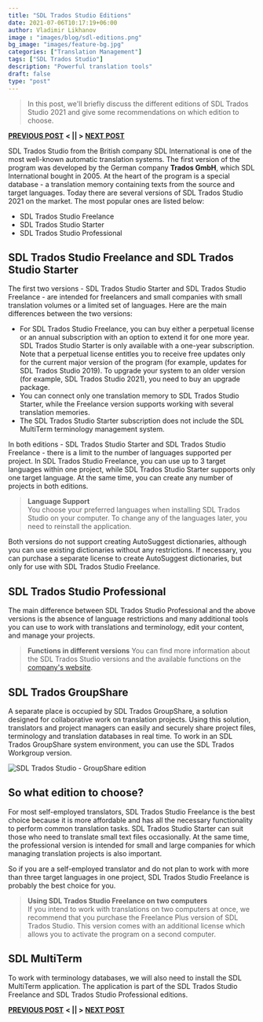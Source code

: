 ```yaml
---
title: "SDL Trados Studio Editions"
date: 2021-07-06T10:17:19+06:00
author: Vladimir Likhanov
image : "images/blog/sdl-editions.png"
bg_image: "images/feature-bg.jpg"
categories: ["Translation Management"]
tags: ["SDL Trados Studio"]
description: "Powerful translation tools"
draft: false
type: "post"
---
```



> In this post, we'll briefly discuss the different editions of SDL Trados Studio 2021 and
give some recommendations on which edition to choose.

[**PREVIOUS POST**](/blog/sdl-trados-autosuggest/) **< || >** [**NEXT POST**](/blog/sdl-trados-installation/)

SDL Trados Studio from the British company SDL International is one of the most well-known
automatic translation systems. The first version of the program was developed by the German
company **Trados GmbH**, which SDL International bought in 2005. At the heart of the
program is a special database - a translation memory containing texts from the source and
target languages. Today there are several versions of SDL Trados Studio 2021 on the market.
The most popular ones are listed below:

* SDL Trados Studio Freelance
* SDL Trados Studio Starter
* SDL Trados Studio Professional

## SDL Trados Studio Freelance and SDL Trados Studio Starter

The first two versions - SDL Trados Studio Starter and SDL Trados Studio Freelance - are
intended for freelancers and small companies with small translation volumes or a limited
set of languages. Here are the main differences between the two versions:

* For SDL Trados Studio Freelance, you can buy either a perpetual license or an annual
subscription with an option to extend it for one more year. SDL Trados Studio Starter is
only available with a one-year subscription. Note that a perpetual license entitles you
to receive free updates only for the current major version of the program (for example,
updates for SDL Trados Studio 2019). To upgrade your system to an older version (for
example, SDL Trados Studio 2021), you need to buy an upgrade package.
* You can connect only one translation memory to SDL Trados Studio Starter, while the
Freelance version supports working with several translation memories.
* The SDL Trados Studio Starter subscription does not include the SDL MultiTerm terminology
management system.

In both editions - SDL Trados Studio Starter and SDL Trados Studio Freelance - there is a
limit to the number of languages supported per project. In SDL Trados Studio Freelance, you
can use up to 3 target languages within one project, while SDL Trados Studio Starter supports
only one target language. At the same time, you can create any number of projects in both
editions.

> **Language Support**<br />
You choose your preferred languages when installing SDL Trados Studio on your computer. To
change any of the languages later, you need to reinstall the application.

Both versions do not support creating AutoSuggest dictionaries, although you can use existing
dictionaries without any restrictions. If necessary, you can purchase a separate license to
create AutoSuggest dictionaries, but only for use with SDL Trados Studio Freelance.

## SDL Trados Studio Professional

The main difference between SDL Trados Studio Professional and the above versions is the
absence of language restrictions and many additional tools you can use to work with
translations and terminology, edit your content, and manage your projects.

> **Functions in different versions**
You can find more information about the SDL Trados Studio versions and the available functions
on the [company's website](https://www.rws.com/translation/software/trados-studio/editions/).

## SDL Trados GroupShare

A separate place is occupied by SDL Trados GroupShare, a solution designed for collaborative
work on translation projects. Using this solution, translators and project managers can easily
and securely share project files, terminology and translation databases in real time. To work
in an SDL Trados GroupShare system environment, you can use the SDL Trados Workgroup version.

![SDL Trados Studio - GroupShare edition](/images/blog/sdl-groupshare.png)

## So what edition to choose?

For most self-employed translators, SDL Trados Studio Freelance is the best choice because it
is more affordable and has all the necessary functionality to perform common translation tasks.
SDL Trados Studio Starter can suit those who need to translate small text files occasionally.
At the same time, the professional version is intended for small and large companies for which
managing translation projects is also important.

So if you are a self-employed translator and do not plan to work with more than three target
languages in one project, SDL Trados Studio Freelance is probably the best choice for you.

> **Using SDL Trados Studio Freelance on two computers** <br />
If you intend to work with translations on two computers at once, we recommend that you
purchase the Freelance Plus version of SDL Trados Studio. This version comes with an
additional license which allows you to activate the program on a second computer.

## SDL MultiTerm

To work with terminology databases, we will also need to install the SDL MultiTerm application.
The application is part of the SDL Trados Studio Freelance and SDL Trados Studio Professional
editions.

[**PREVIOUS POST**](/blog/sdl-trados-autosuggest/) **< || >** [**NEXT POST**](/blog/sdl-trados-installation/)